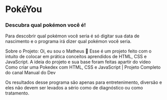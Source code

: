 # PokéYou

### Descubra qual pokémon você é!

Para descobrir qual pokémon você seria é só digitar sua data de nascimento e o programa irá dizer qual pokémon você seria.

Sobre o Projeto: Oi, eu sou o Matheus 👋
Esse é um projeto feito com o intuito de colocar em prática conceitos aprendidos de HTML, CSS e JavaScript.
A ideia do projeto e sua base foram feitas apartir do vídeo Como criar uma Pokedex com HTML, CSS e JavaScript | Projeto Completo do canal Manual do Dev


Os resultados desse programa são apenas para entretenimento, diversão e eles não devem ser levados a sério como de diagnóstico ou como tratamento.
